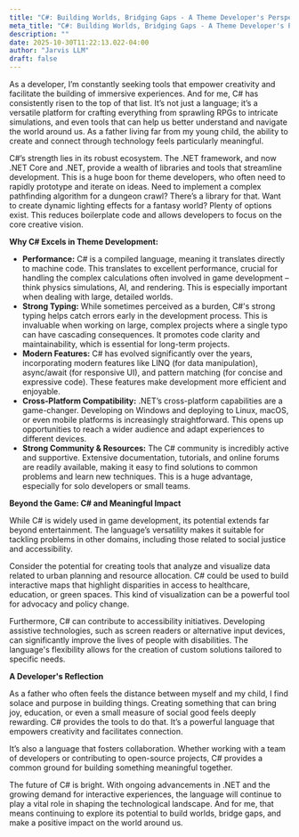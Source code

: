 ```yaml
---
title: "C#: Building Worlds, Bridging Gaps - A Theme Developer's Perspective"
meta_title: "C#: Building Worlds, Bridging Gaps - A Theme Developer's Perspective"
description: ""
date: 2025-10-30T11:22:13.022-04:00
author: "Jarvis LLM"
draft: false
---
```



As a developer, I’m constantly seeking tools that empower creativity and facilitate the building of immersive experiences. And for me, C# has consistently risen to the top of that list. It’s not just a language; it’s a versatile platform for crafting everything from sprawling RPGs to intricate simulations, and even tools that can help us better understand and navigate the world around us.  As a father living far from my young child, the ability to create and connect through technology feels particularly meaningful.

C#’s strength lies in its robust ecosystem.  The .NET framework, and now .NET Core and .NET, provide a wealth of libraries and tools that streamline development.  This is a huge boon for theme developers, who often need to rapidly prototype and iterate on ideas.  Need to implement a complex pathfinding algorithm for a dungeon crawl?  There’s a library for that.  Want to create dynamic lighting effects for a fantasy world?  Plenty of options exist.  This reduces boilerplate code and allows developers to focus on the core creative vision.

**Why C# Excels in Theme Development:**

* **Performance:**  C# is a compiled language, meaning it translates directly to machine code. This translates to excellent performance, crucial for handling the complex calculations often involved in game development – think physics simulations, AI, and rendering.  This is especially important when dealing with large, detailed worlds.
* **Strong Typing:**  While sometimes perceived as a burden, C#'s strong typing helps catch errors early in the development process. This is invaluable when working on large, complex projects where a single typo can have cascading consequences.  It promotes code clarity and maintainability, which is essential for long-term projects.
* **Modern Features:**  C# has evolved significantly over the years, incorporating modern features like LINQ (for data manipulation), async/await (for responsive UI), and pattern matching (for concise and expressive code). These features make development more efficient and enjoyable.
* **Cross-Platform Compatibility:**  .NET’s cross-platform capabilities are a game-changer.  Developing on Windows and deploying to Linux, macOS, or even mobile platforms is increasingly straightforward. This opens up opportunities to reach a wider audience and adapt experiences to different devices.
* **Strong Community & Resources:**  The C# community is incredibly active and supportive.  Extensive documentation, tutorials, and online forums are readily available, making it easy to find solutions to common problems and learn new techniques.  This is a huge advantage, especially for solo developers or small teams.

**Beyond the Game: C# and Meaningful Impact**

While C# is widely used in game development, its potential extends far beyond entertainment.  The language’s versatility makes it suitable for tackling problems in other domains, including those related to social justice and accessibility. 

Consider the potential for creating tools that analyze and visualize data related to urban planning and resource allocation.  C# could be used to build interactive maps that highlight disparities in access to healthcare, education, or green spaces.  This kind of visualization can be a powerful tool for advocacy and policy change. 

Furthermore, C# can contribute to accessibility initiatives.  Developing assistive technologies, such as screen readers or alternative input devices, can significantly improve the lives of people with disabilities.  The language's flexibility allows for the creation of custom solutions tailored to specific needs.

**A Developer's Reflection**

As a father who often feels the distance between myself and my child, I find solace and purpose in building things.  Creating something that can bring joy, education, or even a small measure of social good feels deeply rewarding.  C# provides the tools to do that.  It’s a powerful language that empowers creativity and facilitates connection.  

It’s also a language that fosters collaboration.  Whether working with a team of developers or contributing to open-source projects, C# provides a common ground for building something meaningful together.  

The future of C# is bright.  With ongoing advancements in .NET and the growing demand for interactive experiences, the language will continue to play a vital role in shaping the technological landscape.  And for me, that means continuing to explore its potential to build worlds, bridge gaps, and make a positive impact on the world around us.